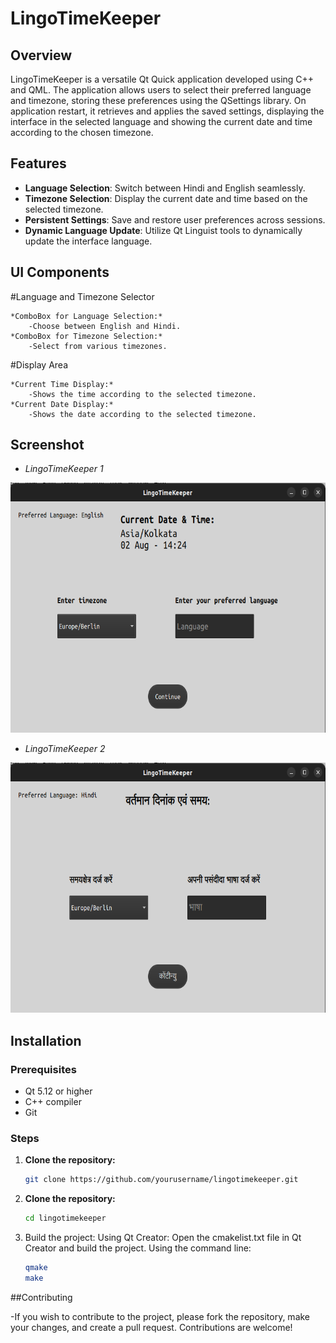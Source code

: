 # LingoTimeKeeper

## Overview
LingoTimeKeeper is a versatile Qt Quick application developed using C++ and QML. The application allows users to select their preferred language and timezone, storing these preferences using the QSettings library. On application restart, it retrieves and applies the saved settings, displaying the interface in the selected language and showing the current date and time according to the chosen timezone.

## Features
- **Language Selection**: Switch between Hindi and English seamlessly.
- **Timezone Selection**: Display the current date and time based on the selected timezone.
- **Persistent Settings**: Save and restore user preferences across sessions.
- **Dynamic Language Update**: Utilize Qt Linguist tools to dynamically update the interface language.

## UI Components
#Language and Timezone Selector

    *ComboBox for Language Selection:*
        -Choose between English and Hindi.
    *ComboBox for Timezone Selection:*
        -Select from various timezones.

#Display Area

    *Current Time Display:*
        -Shows the time according to the selected timezone.
    *Current Date Display:*
        -Shows the date according to the selected timezone.

## Screenshot

- *LingoTimeKeeper 1*

<img src="keeperss1.png"  height="400" width="800">

- *LingoTimeKeeper 2*

<img src="keeperss2.png"  height="400" width="800">

## Installation
### Prerequisites
- Qt 5.12 or higher
- C++ compiler
- Git

### Steps
1. **Clone the repository:**
   ```bash
   git clone https://github.com/yourusername/lingotimekeeper.git

2. **Clone the repository:**
   ```bash
   cd lingotimekeeper

3. Build the project:
    Using Qt Creator: Open the cmakelist.txt file in Qt Creator and build the project.
    Using the command line:
    ```bash
    qmake
    make
    
##Contributing

-If you wish to contribute to the project, please fork the repository, make your changes, and create a pull request. Contributions are welcome!

